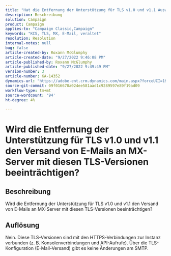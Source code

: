 ```yaml
---
title: "Hat die Entfernung der Unterstützung für TLS v1.0 und v1.1 Auswirkungen auf das Senden von E-Mails an MX-Server mithilfe dieser TLS-Versionen?"
description: Beschreibung
solution: Campaign
product: Campaign
applies-to: "Campaign Classic,Campaign"
keywords: "KCS, TLS, MX, E-Mail, veraltet"
resolution: Resolution
internal-notes: null
bug: false
article-created-by: Roxann McGlumphy
article-created-date: "9/27/2022 9:46:08 PM"
article-published-by: Roxann McGlumphy
article-published-date: "9/27/2022 9:49:49 PM"
version-number: 3
article-number: KA-14352
dynamics-url: "https://adobe-ent.crm.dynamics.com/main.aspx?forceUCI=1&pagetype=entityrecord&etn=knowledgearticle&id=e75a27cb-ad3e-ed11-9db1-00224808613b"
source-git-commit: 09f016670a024ee581aad1c9289597e89f19ad09
workflow-type: tm+mt
source-wordcount: '94'
ht-degree: 4%

---
```


# Wird die Entfernung der Unterstützung für TLS v1.0 und v1.1 den Versand von E-Mails an MX-Server mit diesen TLS-Versionen beeinträchtigen?

## Beschreibung


Wird die Entfernung der Unterstützung für TLS v1.0 und v1.1 den Versand von E-Mails an MX-Server mit diesen TLS-Versionen beeinträchtigen?


## Auflösung


Nein. Diese TLS-Versionen sind mit den HTTPS-Verbindungen zur Instanz verbunden (z. B. Konsolenverbindungen und API-Aufrufe). Über die TLS-Konfiguration (E-Mail-Versand) gibt es keine Änderungen am SMTP.
